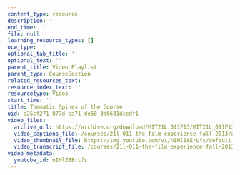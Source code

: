 ```yaml
---
content_type: resource
description: ''
end_time: ''
file: null
learning_resource_types: []
ocw_type: ''
optional_tab_title: ''
optional_text: ''
parent_title: Video Playlist
parent_type: CourseSection
related_resources_text: ''
resource_index_text: ''
resourcetype: Video
start_time: ''
title: Thematic Spines of the Course
uid: d25cf271-877d-ca71-de50-3d6681dccdf1
video_files:
  archive_url: https://archive.org/download/MIT21L.011F13/MIT21L_011F13_Instructor_ThematicSpines_300k.mp4
  video_captions_file: /courses/21l-011-the-film-experience-fall-2013/a39e5de0d2cc54808ddf2d1dfdb4355a_nIMlZ8ErLfs.vtt
  video_thumbnail_file: https://img.youtube.com/vi/nIMlZ8ErLfs/default.jpg
  video_transcript_file: /courses/21l-011-the-film-experience-fall-2013/1fd7cf7fcf3bf725a473b8111a2829f1_nIMlZ8ErLfs.pdf
video_metadata:
  youtube_id: nIMlZ8ErLfs
---
```

